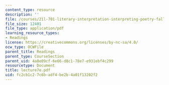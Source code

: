 ```yaml
---
content_type: resource
description: ''
file: /courses/21l-701-literary-interpretation-interpreting-poetry-fall-2003/fc2cb1c27c6badf4be2b4a01f13202f2_lecture7e.pdf
file_size: 12401
file_type: application/pdf
learning_resource_types:
- Readings
license: https://creativecommons.org/licenses/by-nc-sa/4.0/
ocw_type: OCWFile
parent_title: Readings
parent_type: CourseSection
parent_uid: 4a8e09cf-6e66-d8c1-78e7-e931ebf4c299
resourcetype: Document
title: lecture7e.pdf
uid: fc2cb1c2-7c6b-adf4-be2b-4a01f13202f2
---
```

